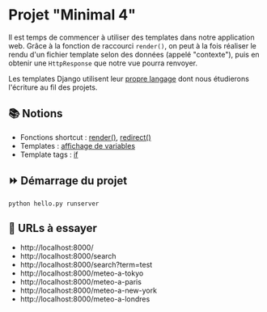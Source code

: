 # Projet "Minimal 4"

Il est temps de commencer à utiliser des templates dans notre application web. Grâce à la fonction de raccourci `render()`, on peut à la fois réaliser le rendu d'un fichier template selon des données (appelé "contexte"), puis en obtenir une `HttpResponse` que notre vue pourra renvoyer.

Les templates Django utilisent leur [propre langage](https://docs.djangoproject.com/fr/3.2/ref/templates/language/) dont nous étudierons l'écriture au fil des projets.

## 📚 Notions

* Fonctions shortcut : [render()](https://docs.djangoproject.com/fr/3.2/topics/http/shortcuts/#render), [redirect()](https://docs.djangoproject.com/fr/3.2/topics/http/shortcuts/#redirect)
* Templates : [affichage de variables](https://docs.djangoproject.com/fr/3.2/ref/templates/language/#variables)
* Template tags : [if](https://docs.djangoproject.com/fr/3.2/ref/templates/builtins/#if)

## ⏩ Démarrage du projet

    python hello.py runserver

## 🔗 URLs à essayer

* http://localhost:8000/
* http://localhost:8000/search
* http://localhost:8000/search?term=test
* http://localhost:8000/meteo-a-tokyo
* http://localhost:8000/meteo-a-paris
* http://localhost:8000/meteo-a-new-york
* http://localhost:8000/meteo-a-londres
